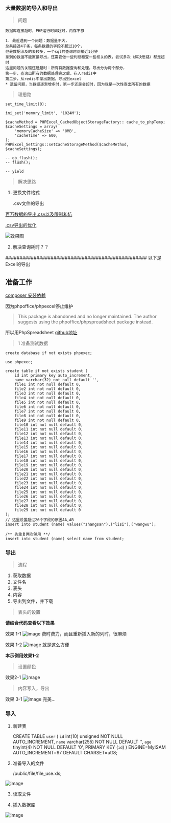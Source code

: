 ### 大量数据的导入和导出

> 问题

    
    数据库连接超时，PHP运行时间超时，内存不够
    
    1. 最近遇到一个问题：数据量不大，
    总共接近4千条，每条数据的字段不超过10个，
    但是数据涉及的表较多，一个sql的查询时间接近1分钟
    拿到的数据不能直接导出，还需要做一些判断和查一些相关的表，尝试多次（解决思路）都是超时
    这里问题的关键还是超时：所有将数据查询和处理，导出分为两个部分，
    第一步，查询出所有的数据处理完之后，存入redis中
    第二步，从redis中拿出数据，导出到excel
    * 遗留问题，当数据逐渐增多时，第一步还是会超时，因为我是一次性查出所有的数据
    
    
    
> 理思路


    set_time_limit(0);
    
    ini_set('memory_limit', '1024M');
    
    $cacheMethod = PHPExcel_CachedObjectStorageFactory:: cache_to_phpTemp;
    $cacheSettings = array(
        'memoryCacheSize' => '8MB',
        'cacheTime' => 600,
    );
    PHPExcel_Settings::setCacheStorageMethod($cacheMethod, $cacheSettings);
    
    -- ob_flush();
    -- flush();

    -- yield

> 解决思路

1. 更换文件格式


    .csv文件的导出
    
[百万数据的导出.csv以及限制和坑](exportMore.php)

[.csv导出的优化](exportMore2.php)

![效果图](../../public/static/image/demo_phpexcel/downloadcsv.gif)

2. 解决查询耗时？？


################################################## 以下是Excel的导出    

## 准备工作

[composer 安装依赖](https://packagist.org/packages/phpoffice/phpspreadsheet)

因为phpoffice/phpexcel停止维护
> This package is abandoned and no longer maintained. The author suggests using the phpoffice/phpspreadsheet package instead.

所以用PhpSpreadsheet
[github地址](https://github.com/PHPOffice/PhpSpreadsheet)

> 1 准备测试数据

    create database if not exists phpexec;

    use phpexec;

    create table if not exists student (
        id int primary key auto_increment,
        name varchar(32) not null default '',
        file1 int not null default 0,
        file2 int not null default 0,
        file3 int not null default 0,
        file4 int not null default 0,
        file5 int not null default 0,
        file6 int not null default 0,
        file7 int not null default 0,
        file8 int not null default 0,
        file9 int not null default 0,
        file10 int not null default 0,
        file11 int not null default 0,
        file12 int not null default 0,
        file13 int not null default 0,
        file14 int not null default 0,
        file15 int not null default 0,
        file16 int not null default 0,
        file17 int not null default 0,
        file18 int not null default 0,
        file19 int not null default 0,
        file20 int not null default 0,
        file21 int not null default 0,
        file22 int not null default 0,
        file23 int not null default 0,
        file24 int not null default 0,
        file25 int not null default 0,
        file26 int not null default 0,
        file27 int not null default 0,
        file28 int not null default 0,
        file29 int not null default 0
    );
    // 这里设置超过26个字段的原因AA,AB
    insert into student (name) values("zhangsan"),("lisi"),("wangwu");
    
    /** 先重复两次够用 **/
    insert into student (name) select name from student; 
    
    
### 导出

> 流程

1. 获取数据
2. 文件名
3. 表头
4. 内容
5. 导出到文件，并下载

> 表头的设置

**请结合代码查看以下效果**

效果 1-1
![image](../../public/static/image/demo_phpexcel/header01.png)
费时费力，而且重新插入新的列时，很麻烦

效果 1-2
![image](../../public/static/image/demo_phpexcel/header02.png)
就是这么方便

**本示例用效果1-2**

> 设置颜色 

效果2-1 
![image](../../public/static/image/demo_phpexcel/color.png)

> 内容写入，导出

效果 3-1
![image](../../public/static/image/demo_phpexcel/end.png)
完美...


### 导入    

1. 新建表


    CREATE TABLE `user` (
      `id` int(10) unsigned NOT NULL AUTO_INCREMENT,
      `name` varchar(255) NOT NULL DEFAULT '',
      `age` tinyint(4) NOT NULL DEFAULT '0',
      PRIMARY KEY (`id`)
    ) ENGINE=MyISAM AUTO_INCREMENT=97 DEFAULT CHARSET=utf8;


2. 准备导入的文件

    /public/file/file_use.xls;

![image](../../public/static/image/demo_phpexcel/user.png)
    
3. 读取文件


4. 插入数据库

![image](../../public/static/image/demo_phpexcel/user_table.png)
    